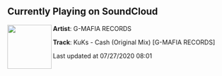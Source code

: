 ## Currently Playing on SoundCloud

[<img align="left" width="100" src="https://i1.sndcdn.com/artworks-SU118zHqwMMteZSn-9TArGg-t50x50.jpg">](https://soundcloud.com/gmafiarecords/kuks-cash?in=gmafiarepost/sets/kuks-cash-original-mix-g-mafia)

**Artist**: G-MAFIA RECORDS 

**Track**: KuKs - Cash (Original Mix) [G-MAFIA RECORDS]

Last updated at 07/27/2020 08:01
